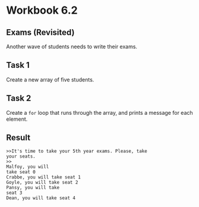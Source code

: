 # Workbook 6.2

## Exams (Revisited)
Another wave of students needs to write their exams.

## Task 1
Create a new array of five students.

## Task 2
Create a <code>for</code> loop that runs through the array, and prints a message for each element.

## Result
<code>>>It's time to take your 5th year exams. Please, take your seats.</code><br>
<code>>></code><br>
<code>Malfoy, you will take seat 0</code><br>
<code>Crabbe, you will take seat 1</code><br>
<code>Goyle, you will take seat 2</code><br>
<code>Pansy, you will take seat 3</code><br>
<code>Dean, you will take seat 4</code>
